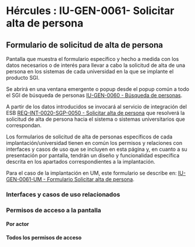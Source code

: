 # Hércules : IU\-GEN\-0061\- Solicitar alta de persona







## Formulario de solicitud de alta de persona

Pantalla que muestra el formulario específico y hecho a medida con los datos necesarios o de interés para llevar a cabo la solicitud de alta de una persona en los sistemas de cada universidad en la que se implante el producto SGI.

Se abrirá en una ventana emergente o popup desde el popup común a todo el SGI de búsqueda de personas [IU\-GEN\-0060 \- Búsqueda de personas](/hercules/sgi-sistema-de-gestion-de-investigacion/requisitos-y-analisis-funcional/analisis-funcional-sgi-hercules/gen-aspectos-generales/sha-buscadores-y-listados-comunes/iu-gen-0060-busqueda-de-personas.md "/hercules/sgi-sistema-de-gestion-de-investigacion/requisitos-y-analisis-funcional/analisis-funcional-sgi-hercules/gen-aspectos-generales/sha-buscadores-y-listados-comunes/iu-gen-0060-busqueda-de-personas.md").

A partir de los datos introducidos se invocará al servicio de integración del ESB [REQ\-INT\-0020\-SGP\-0050 \- Solicitar alta de persona](/hercules/sgi-sistema-de-gestion-de-investigacion/requisitos-y-analisis-funcional/analisis-funcional-sgi-hercules/gen-aspectos-generales/int-requisitos-de-integracion/req-int-0020-sgp-integracion-con-sistema-de-gestion-de-personas/req-int-0020-sgp-0050-solicitar-alta-de-persona.md "/hercules/sgi-sistema-de-gestion-de-investigacion/requisitos-y-analisis-funcional/analisis-funcional-sgi-hercules/gen-aspectos-generales/int-requisitos-de-integracion/req-int-0020-sgp-integracion-con-sistema-de-gestion-de-personas/req-int-0020-sgp-0050-solicitar-alta-de-persona.md") que resolverá la solicitud de alta de persona hacia el sistema o sistemas universitarios que correspondan.

Los formularios de solicitud de alta de personas específicos de cada implantación/universidad tienen en común los permisos y relaciones con interfaces y casos de uso que se incluyen en esta página y, en cuanto a su presentación por pantalla, tendrán un diseño y funcionalidad específica descrita en los apartados correspondientes a la implantación.

Para el caso de la implantación en UM, este formulario se describe en: [IU\-GEN\-0061\-UM \- Formulario Solicitar alta de persona](/hercules/sgi-sistema-de-gestion-de-investigacion/guia-de-implantacion-checklist/um-universidad-de-murcia/um-formularios-especificos/um-formularios-de-gestion-de-personas-sgper/iu-gen-0061-um-formulario-solicitar-alta-de-persona.md "/hercules/sgi-sistema-de-gestion-de-investigacion/guia-de-implantacion-checklist/um-universidad-de-murcia/um-formularios-especificos/um-formularios-de-gestion-de-personas-sgper/iu-gen-0061-um-formulario-solicitar-alta-de-persona.md").

### Interfaces y casos de uso relacionados



















### Permisos de acceso a la pantalla

#### Por actor

#### Todos los permisos de acceso







